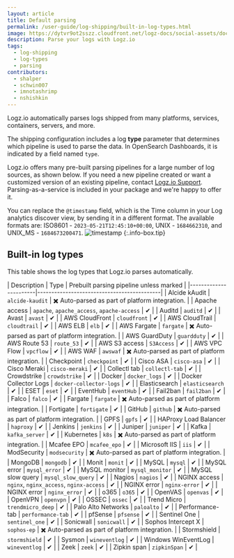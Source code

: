 ```yaml
---
layout: article
title: Default parsing
permalink: /user-guide/log-shipping/built-in-log-types.html
image: https://dytvr9ot2sszz.cloudfront.net/logz-docs/social-assets/docs-social.jpg
description: Parse your logs with Logz.io
tags:
  - log-shipping
  - log-types
  - parsing
contributors:
  - shalper
  - schwin007
  - imnotashrimp
  - nshishkin
---
```


Logz.io automatically parses logs shipped from many platforms, services, containers, servers, and more.

The shipping configuration includes a log **type** parameter that determines which pipeline is used to parse the data. In OpenSearch Dashboards, it is indicated by a field named `type`.

Logz.io offers many pre-built parsing pipelines for a large number of log sources, as shown below. If you need a new pipeline created or want a customized version of an existing pipeline, contact [Logz.io Support](mailto:help@logz.io). Parsing-as-a-service is included in your package and we're happy to offer it.

You can replace the `@timestamp` field, which is the Time column in your Log analytics discover view, by sending it in a different format. The available formats are: ISO8601 - `2023-05-21T12:45:10+00:00`, UNIX - `1684662310`, and UNIX_MS - `1684673200471`.
![timestamp](https://dytvr9ot2sszz.cloudfront.net/logz-docs/parsing-and-mapping/timestamp.png)
{:.info-box.tip}

## Built-in log types

This table shows the log types that Logz.io parses automatically.

| Description           | Type                                       | Prebuilt parsing pipeline unless marked |
|-----------------------|--------------------------------------------|
| Alcide kAudit         | `alcide-kaudit` | ✖️ Auto-parsed as part of platform integration. |
| Apache access         | `apache`, `apache_access`, `apache-access` | ✔ |
| Auditd                | `auditd`                                   | ✔ |
| Avast                 | `avast`                                    | ✔ |
| AWS CloudFront        | `cloudfront`                               | ✔ |
| AWS CloudTrail        | `cloudtrail`                               | ✔ |
| AWS ELB               | `elb`                                      | ✔ |
| AWS Fargate           | `fargate`                                  | ✖️ Auto-parsed as part of platform integration. |
| AWS GuardDuty         | `guardduty`                                | ✔ |
| AWS Route 53          | `route_53`                                 | ✔ |
| AWS S3 access         | `S3Access`                                 | ✔ |
| AWS VPC Flow          | `vpcflow`                                  | ✔ |
| AWS WAF               | `awswaf`                                   | ✖️ Auto-parsed as part of platform integration. |
| Checkpoint            | `checkpoint`                               | ✔ |
| Cisco ASA             | `cisco-asa`                                | ✔ |
| Cisco Meraki          | `cisco-meraki`                             | ✔ |
| Collectl tab          | `collectl-tab`                             | ✔ |
| Crowdstrike           | `crowdstrike`                              | ✔ |
| Docker                | `docker_logs`                              | ✔ |
| Docker Collector Logs | `docker-collector-logs`                    | ✔ |
| Elasticsearch         | `elasticsearch`                            | ✔ |
| ESET                  | `eset`                                     | ✔ |
| EventHub              | `eventHub`                                 | ✔ |
| Fail2ban              | `fail2ban`                                 | ✔ |
| Falco                 | `falco`                                    | ✔ |
| Fargate               | `fargate`                                  | ✖️ Auto-parsed as part of platform integration. |
| Fortigate             | `fortigate`                                | ✔ |
| GitHub                | `github`                                   | ✖️ Auto-parsed as part of platform integration. |
| GPFS                  | `gpfs`                                     | ✔ |
| HAProxy Load Balancer | `haproxy`                                  | ✔ |
| Jenkins               | `jenkins`                                  | ✔ |
| Juniper               | `juniper`                                  | ✔ |
| Kafka                 | `kafka_server`                             | ✔ |
| Kubernetes            | `k8s`                                      | ✖️ Auto-parsed as part of platform integration. |
| Mcafee EPO            | `mcafee_epo`                               | ✔ |
| Microsoft IIS         | `iis`                                      | ✔ |
| ModSecurity           | `modsecurity`                              | ✖️ Auto-parsed as part of platform integration. |
| MongoDB               | `mongodb`                                  | ✔ |
| Monit                 | `monit`                                    | ✔ |
| MySQL                 | `mysql`                                    | ✔ |
| MySQL error           | `mysql_error`                              | ✔ |
| MySQL monitor         | `mysql_monitor`                            | ✔ |
| MySQL slow query      | `mysql_slow_query`                         | ✔ |
| Nagios                | `nagios`                                   | ✔ |
| NGINX access          | `nginx`, `nginx_access`, `nginx-access`    | ✔ |
| NGINX error           | `nginx-error`                              | ✔ |
| NGINX error           | `nginx_error`                              | ✔ |
| o365                  | `o365`                                     | ✔ |
| OpenVAS               | `openvas`                                  | ✔ |
| OpenVPN               | `openvpn`                                  | ✔ |
| OSSEC                 | `ossec`                                    | ✔ |
| Trend Micro           | `trendmicro_deep`                          | ✔ |
| Palo Alto Networks    | `paloalto`                                 | ✔ |
| Performance-tab       | `performance-tab`                          | ✔ |
| pfSense               | `pfsense`                                  | ✔ |
| Sentinel One          | `sentinel_one`                             | ✔ |
| Sonicwall             | `sonicwall`                                | ✔ |
| Sophos Intercept X    | `sophos-ep`                                | ✖️ Auto-parsed as part of platform integration. |
| Stormshield           | `stormshield`                              | ✔ |
| Sysmon                | `wineventlog`                              | ✔ |
| Windows WinEventLog   | `wineventlog`                              | ✔ |
| Zeek                  | `zeek`                                     | ✔ |
| Zipkin span           | `zipkinSpan`                               | ✔ |
